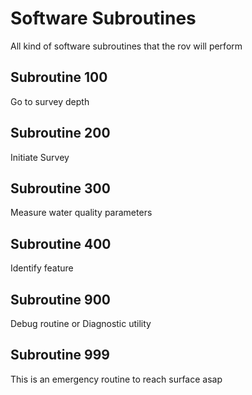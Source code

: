 # Software Subroutines
All kind of software subroutines that the rov will perform

## Subroutine 100
Go to survey depth

## Subroutine 200
Initiate Survey

## Subroutine 300
Measure water quality parameters

## Subroutine 400
Identify feature

## Subroutine 900
Debug routine or Diagnostic utility

## Subroutine 999
This is an emergency routine to reach surface asap
